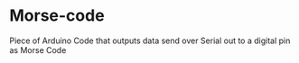 # Morse-code
Piece of Arduino Code that outputs data send over Serial out to a digital pin as Morse Code
